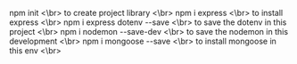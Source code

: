 npm init <\br>
to create project library <\br>
npm i express <\br>
to install express <\br>
npm i express dotenv --save <\br>
to save the dotenv in this project <\br>
npm i nodemon --save-dev <\br>
to save the nodemon in this development <\br>
npm i mongoose --save <\br>
to install mongoose in this env <\br>
